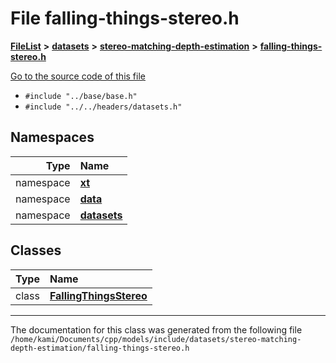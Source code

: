 

# File falling-things-stereo.h



[**FileList**](files.md) **>** [**datasets**](dir_29ff4802398ba4a572b958e731c7adb4.md) **>** [**stereo-matching-depth-estimation**](dir_e353cfd6010331702b3559c9641f7f23.md) **>** [**falling-things-stereo.h**](falling-things-stereo_8h.md)

[Go to the source code of this file](falling-things-stereo_8h_source.md)



* `#include "../base/base.h"`
* `#include "../../headers/datasets.h"`













## Namespaces

| Type | Name |
| ---: | :--- |
| namespace | [**xt**](namespacext.md) <br> |
| namespace | [**data**](namespacext_1_1data.md) <br> |
| namespace | [**datasets**](namespacext_1_1data_1_1datasets.md) <br> |


## Classes

| Type | Name |
| ---: | :--- |
| class | [**FallingThingsStereo**](classxt_1_1data_1_1datasets_1_1FallingThingsStereo.md) <br> |



















































------------------------------
The documentation for this class was generated from the following file `/home/kami/Documents/cpp/models/include/datasets/stereo-matching-depth-estimation/falling-things-stereo.h`

